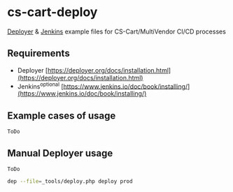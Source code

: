 # cs-cart-deploy

[Deployer](https://deployer.org/) & [Jenkins](https://www.jenkins.io/) example files for CS-Cart/MultiVendor CI/CD processes

## Requirements

- Deployer [https://deployer.org/docs/installation.html](https://deployer.org/docs/installation.html)
- Jenkins<sup>optional</sup> [https://www.jenkins.io/doc/book/installing/](https://www.jenkins.io/doc/book/installing/)

## Example cases of usage
`ToDo`

## Manual Deployer usage
`ToDo`

```sh
dep --file=_tools/deploy.php deploy prod
```
